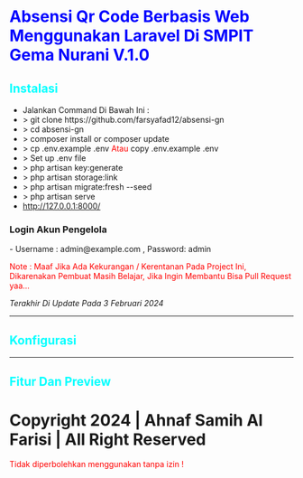 <h1 style="color:blue">Absensi Qr Code Berbasis Web Menggunakan Laravel Di SMPIT Gema Nurani V.1.0</h1>

<h2 style="color:cyan">Instalasi</h2>
<ul>
    <li>Jalankan Command Di Bawah Ini : <br> </li>
    <li> > git clone https://github.com/farsyafad12/absensi-gn</li>
    <li> > cd absensi-gn</li>
    <li> > composer install or composer update</li>
    <li> > cp .env.example .env <span style="color: red;">Atau</span> copy .env.example .env</li>
    <li> > Set up .env file</li>
    <li> > php artisan key:generate</li>
    <li> > php artisan storage:link</li>
    <li> > php artisan migrate:fresh --seed</li>
    <li> > php artisan serve</li>
    <li> <a href="http://127.0.0.1:8000/">http://127.0.0.1:8000/</a> </li>
</ul>

<h3>Login Akun Pengelola</h3>
- Username : admin@example.com , Password: admin 

<p style="color:red">Note : Maaf Jika Ada Kekurangan / Kerentanan Pada Project Ini, Dikarenakan Pembuat Masih Belajar, Jika Ingin Membantu Bisa Pull Request yaa...<p>

<p style="font-style: italic;font-size: 14px;">Terakhir Di Update Pada 3 Februari 2024</p>

<hr>


<h2 style="color:cyan">Konfigurasi</h2>

<hr>

<h2 style="color:cyan">Fitur Dan Preview</h2>

<h1>Copyright 2024  | Ahnaf Samih Al Farisi  |  All Right Reserved</h1>

<P style="color:red;">Tidak diperbolehkan menggunakan tanpa izin !</P>
